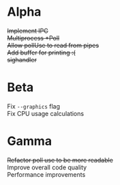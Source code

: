 # Alpha
~~Implement IPC~~ \
~~Multiprocess *Poll~~ \
~~Allow pollUse to read from pipes~~ \
~~Add buffer for printing :(~~ \
~~sighandler~~
# Beta
Fix `--graphics` flag \
Fix CPU usage calculations

# Gamma
~~Refactor poll use to be more readable~~ \
Improve overall code quality \
Performance improvements